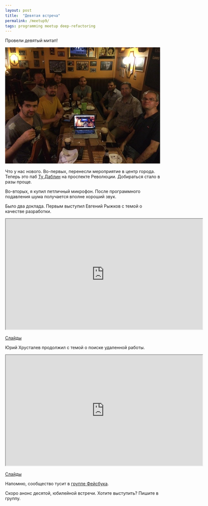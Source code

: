 ```yaml
---
layout: post
title:  "Девятая встреча"
permalink: /meetup9/
tags: programming meetup deep-refactoring
---
```


Провели девятый митап!

![cover](/assets/static/deep-ref-9.jpg)

Что у нас нового. Во-первых, перенесли мероприятие в центр города. Теперь это
паб [Ту Даблин](http://to-dublin.ru/) на проспекте Революции. Добираться стало в
разы проще.

Во-вторых, я купил петличный микрофон. После программного подавления шума
получается вполне хороший звук.

Было два доклада. Первым выступил Евгений Рыжков с темой о качестве разработки.

<iframe width="640" height="360" src="https://www.youtube.com/embed/TIRzBDE3_sA"
allowfullscreen></iframe>

[Слайды](http://www.slideshare.net/IvanGrishaev/ss-65546024)

Юрий Хрусталев продолжил с темой о поиске удаленной работы.

<iframe width="640" height="360" src="https://www.youtube.com/embed/addo892Eoxc"
allowfullscreen></iframe>

[Слайды](http://www.slideshare.net/IvanGrishaev/ss-65548201)

Напомню, сообщество тусит в [группе Фейсбука][facebook-group].

Скоро анонс десятой, юбилейной встречи. Хотите выступить? Пишите в группу.

[facebook-group]: https://www.facebook.com/groups/deeprefactoring/
